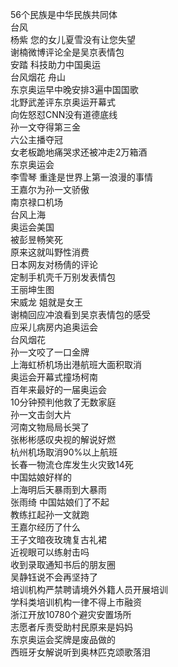 56个民族是中华民族共同体  
台风  
杨紫 您的女儿夏雪没有让您失望  
谢楠微博评论全是吴京表情包  
安踏 科技助力中国奥运  
台风烟花 舟山  
东京奥运早中晚安排3遍中国国歌  
北野武差评东京奥运开幕式  
向佐怒怼CNN没有道德底线  
孙一文夺得第三金  
六公主播夺冠  
女老板跪地痛哭求还被冲走2万箱酒  
东京奥运会  
李雪琴 重逢是世界上第一浪漫的事情  
王嘉尔为孙一文骄傲  
南京禄口机场  
台风上海  
奥运会美国  
被彭昱畅笑死  
原来这就叫野性消费  
日本网友对杨倩的评论  
定制手机壳千万别发表情包  
王丽坤生图  
宋威龙 姐就是女王  
谢楠回应冲浪看到吴京表情包的感受  
应采儿病房内追奥运会  
台风烟花  
孙一文咬了一口金牌  
上海虹桥机场出港航班大面积取消  
奥运会开幕式撞场柯南  
百年来最好的一届奥运会  
10分钟预判他救了无数家庭  
孙一文击剑大片  
河南文物局局长哭了  
张彬彬感叹央视的解说好燃  
杭州机场取消90%以上航班  
长春一物流仓库发生火灾致14死  
中国姑娘好样的  
上海明后天暴雨到大暴雨  
张雨绮 中国姑娘们了不起  
教练扛起孙一文就跑  
王嘉尔经历了什么  
王子文暗夜玫瑰复古礼裙  
近视眼可以练射击吗  
收到录取通知书后的朋友圈  
吴静钰说不会再坚持了  
培训机构严禁聘请境外外籍人员开展培训  
学科类培训机构一律不得上市融资  
浙江开放10780个避灾安置场所  
志愿者斥责受助村民原来是妈妈  
东京奥运会奖牌是废品做的  
西班牙女解说听到奥林匹克颂歌落泪  
